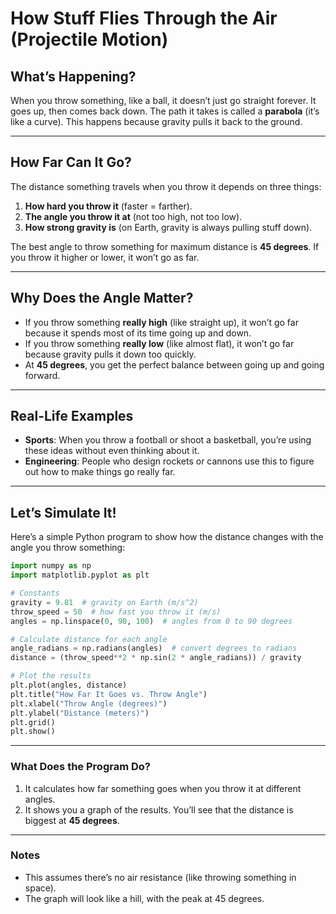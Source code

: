 # How Stuff Flies Through the Air (Projectile Motion)

## What’s Happening?
When you throw something, like a ball, it doesn’t just go straight forever. It goes up, then comes back down. The path it takes is called a **parabola** (it’s like a curve). This happens because gravity pulls it back to the ground.

---

## How Far Can It Go?
The distance something travels when you throw it depends on three things:
1. **How hard you throw it** (faster = farther).
2. **The angle you throw it at** (not too high, not too low).
3. **How strong gravity is** (on Earth, gravity is always pulling stuff down).

The best angle to throw something for maximum distance is **45 degrees**. If you throw it higher or lower, it won’t go as far.

---

## Why Does the Angle Matter?
- If you throw something **really high** (like straight up), it won’t go far because it spends most of its time going up and down.
- If you throw something **really low** (like almost flat), it won’t go far because gravity pulls it down too quickly.
- At **45 degrees**, you get the perfect balance between going up and going forward.

---

## Real-Life Examples
- **Sports**: When you throw a football or shoot a basketball, you’re using these ideas without even thinking about it.
- **Engineering**: People who design rockets or cannons use this to figure out how to make things go really far.

---

## Let’s Simulate It!
Here’s a simple Python program to show how the distance changes with the angle you throw something:

```python
import numpy as np
import matplotlib.pyplot as plt

# Constants
gravity = 9.81  # gravity on Earth (m/s^2)
throw_speed = 50  # how fast you throw it (m/s)
angles = np.linspace(0, 90, 100)  # angles from 0 to 90 degrees

# Calculate distance for each angle
angle_radians = np.radians(angles)  # convert degrees to radians
distance = (throw_speed**2 * np.sin(2 * angle_radians)) / gravity

# Plot the results
plt.plot(angles, distance)
plt.title("How Far It Goes vs. Throw Angle")
plt.xlabel("Throw Angle (degrees)")
plt.ylabel("Distance (meters)")
plt.grid()
plt.show()
```

---

### What Does the Program Do?
1. It calculates how far something goes when you throw it at different angles.
2. It shows you a graph of the results. You’ll see that the distance is biggest at **45 degrees**.

---

### Notes
- This assumes there’s no air resistance (like throwing something in space).
- The graph will look like a hill, with the peak at 45 degrees.

